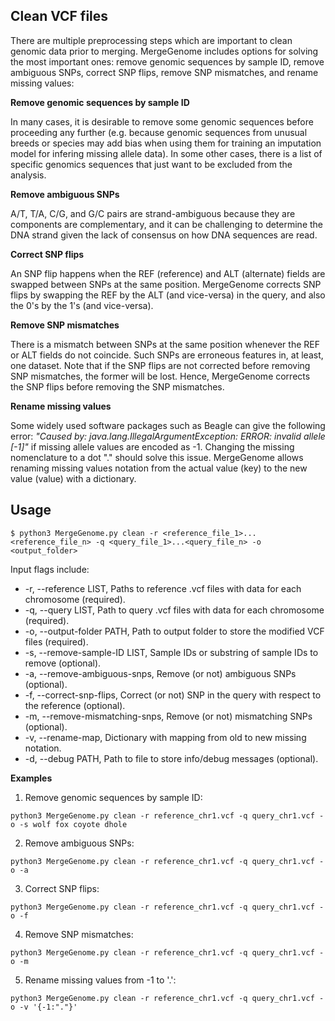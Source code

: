 ## Clean VCF files

There are multiple preprocessing steps which are important to clean genomic data prior to merging. MergeGenome includes options for solving the most important ones: remove genomic sequences by sample ID, remove ambiguous SNPs, correct SNP flips, remove SNP mismatches, and rename missing values:

**Remove genomic sequences by sample ID**

In many cases, it is desirable to remove some genomic sequences before proceeding any further (e.g. because genomic sequences from unusual breeds or species may add bias when using them for training an imputation model for infering missing allele data). In some other cases, there is a list of specific genomics sequences that just want to be excluded from the analysis.

**Remove ambiguous SNPs**

A/T, T/A, C/G, and G/C pairs are strand-ambiguous because they are components are complementary, and it can be challenging to determine the DNA strand given the lack of consensus on how DNA sequences are read.

**Correct SNP flips** 

An SNP flip happens when the REF (reference) and ALT (alternate) fields are swapped between SNPs at the same position. MergeGenome corrects SNP flips by swapping the REF by the ALT (and vice-versa) in the query, and also the 0's by the 1's (and vice-versa).

**Remove SNP mismatches**

There is a mismatch between SNPs at the same position whenever the REF or ALT fields do not coincide. Such SNPs are erroneous features in, at least, one dataset. Note that if the SNP flips are not corrected before removing SNP mismatches, the former will be lost. Hence, MergeGenome corrects the SNP flips before removing the SNP mismatches.

**Rename missing values**

Some widely used software packages such as Beagle can give the following error: *"Caused by: java.lang.IllegalArgumentException: ERROR: invalid allele [-1]"* if missing allele values are encoded as -1. Changing the missing nomenclature to a dot "." should solve this issue. MergeGenome allows renaming missing values notation from the actual value (key) to the new value (value) with a dictionary.

## Usage

```
$ python3 MergeGenome.py clean -r <reference_file_1>...<reference_file_n> -q <query_file_1>...<query_file_n> -o <output_folder>
```

Input flags include:

* -r, --reference LIST, Paths to reference .vcf files with data for each chromosome (required).
* -q, --query LIST, Path to query .vcf files with data for each chromosome (required).
* -o, --output-folder PATH, Path to output folder to store the modified VCF files (required).
* -s, --remove-sample-ID LIST, Sample IDs or substring of sample IDs to remove (optional).
* -a, --remove-ambiguous-snps, Remove (or not) ambiguous SNPs (optional).
* -f, --correct-snp-flips, Correct (or not) SNP in the query with respect to the reference (optional).
* -m, --remove-mismatching-snps, Remove (or not) mismatching SNPs (optional).
* -v, --rename-map, Dictionary with mapping from old to new missing notation.
* -d, --debug PATH, Path to file to store info/debug messages (optional).

**Examples**

1. Remove genomic sequences by sample ID:

```
python3 MergeGenome.py clean -r reference_chr1.vcf -q query_chr1.vcf -o -s wolf fox coyote dhole
```

2. Remove ambiguous SNPs:

```
python3 MergeGenome.py clean -r reference_chr1.vcf -q query_chr1.vcf -o -a
```

3. Correct SNP flips:

```
python3 MergeGenome.py clean -r reference_chr1.vcf -q query_chr1.vcf -o -f
```

4. Remove SNP mismatches: 

```
python3 MergeGenome.py clean -r reference_chr1.vcf -q query_chr1.vcf -o -m
```

5. Rename missing values from -1 to '.':

```
python3 MergeGenome.py clean -r reference_chr1.vcf -q query_chr1.vcf -o -v '{-1:"."}'
```




